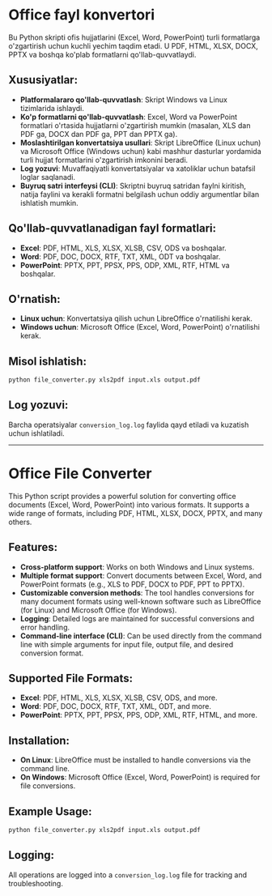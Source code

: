 
# Office fayl konvertori

Bu Python skripti ofis hujjatlarini (Excel, Word, PowerPoint) turli formatlarga o'zgartirish uchun kuchli yechim taqdim etadi. U PDF, HTML, XLSX, DOCX, PPTX va boshqa ko'plab formatlarni qo'llab-quvvatlaydi.

## Xususiyatlar:
- **Platformalararo qo'llab-quvvatlash**: Skript Windows va Linux tizimlarida ishlaydi.
- **Ko'p formatlarni qo'llab-quvvatlash**: Excel, Word va PowerPoint formatlari o'rtasida hujjatlarni o'zgartirish mumkin (masalan, XLS dan PDF ga, DOCX dan PDF ga, PPT dan PPTX ga).
- **Moslashtirilgan konvertatsiya usullari**: Skript LibreOffice (Linux uchun) va Microsoft Office (Windows uchun) kabi mashhur dasturlar yordamida turli hujjat formatlarini o'zgartirish imkonini beradi.
- **Log yozuvi**: Muvaffaqiyatli konvertatsiyalar va xatoliklar uchun batafsil loglar saqlanadi.
- **Buyruq satri interfeysi (CLI)**: Skriptni buyruq satridan faylni kiritish, natija faylini va kerakli formatni belgilash uchun oddiy argumentlar bilan ishlatish mumkin.

## Qo'llab-quvvatlanadigan fayl formatlari:
- **Excel**: PDF, HTML, XLS, XLSX, XLSB, CSV, ODS va boshqalar.
- **Word**: PDF, DOC, DOCX, RTF, TXT, XML, ODT va boshqalar.
- **PowerPoint**: PPTX, PPT, PPSX, PPS, ODP, XML, RTF, HTML va boshqalar.

## O'rnatish:
- **Linux uchun**: Konvertatsiya qilish uchun LibreOffice o'rnatilishi kerak.
- **Windows uchun**: Microsoft Office (Excel, Word, PowerPoint) o'rnatilishi kerak.

## Misol ishlatish:
```bash
python file_converter.py xls2pdf input.xls output.pdf
```

## Log yozuvi:
Barcha operatsiyalar `conversion_log.log` faylida qayd etiladi va kuzatish uchun ishlatiladi.

---

# Office File Converter

This Python script provides a powerful solution for converting office documents (Excel, Word, PowerPoint) into various formats. It supports a wide range of formats, including PDF, HTML, XLSX, DOCX, PPTX, and many others.

## Features:
- **Cross-platform support**: Works on both Windows and Linux systems.
- **Multiple format support**: Convert documents between Excel, Word, and PowerPoint formats (e.g., XLS to PDF, DOCX to PDF, PPT to PPTX).
- **Customizable conversion methods**: The tool handles conversions for many document formats using well-known software such as LibreOffice (for Linux) and Microsoft Office (for Windows).
- **Logging**: Detailed logs are maintained for successful conversions and error handling.
- **Command-line interface (CLI)**: Can be used directly from the command line with simple arguments for input file, output file, and desired conversion format.

## Supported File Formats:
- **Excel**: PDF, HTML, XLS, XLSX, XLSB, CSV, ODS, and more.
- **Word**: PDF, DOC, DOCX, RTF, TXT, XML, ODT, and more.
- **PowerPoint**: PPTX, PPT, PPSX, PPS, ODP, XML, RTF, HTML, and more.

## Installation:
- **On Linux**: LibreOffice must be installed to handle conversions via the command line.
- **On Windows**: Microsoft Office (Excel, Word, PowerPoint) is required for file conversions.

## Example Usage:
```bash
python file_converter.py xls2pdf input.xls output.pdf
```

## Logging:
All operations are logged into a `conversion_log.log` file for tracking and troubleshooting.

